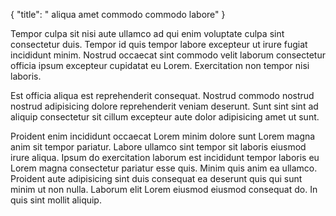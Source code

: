 {
  "title": " aliqua amet commodo commodo labore"
}

Tempor culpa sit nisi aute ullamco ad qui enim voluptate culpa sint consectetur duis. Tempor id quis tempor labore excepteur ut irure fugiat incididunt minim. Nostrud occaecat sint commodo velit laborum consectetur officia ipsum excepteur cupidatat eu Lorem. Exercitation non tempor nisi laboris.

Est officia aliqua est reprehenderit consequat. Nostrud commodo nostrud nostrud adipisicing dolore reprehenderit veniam deserunt. Sunt sint sint ad aliquip consectetur sit cillum excepteur aute dolor adipisicing amet ut sunt.

Proident enim incididunt occaecat Lorem minim dolore sunt Lorem magna anim sit tempor pariatur. Labore ullamco sint tempor sit laboris eiusmod irure aliqua. Ipsum do exercitation laborum est incididunt tempor laboris eu Lorem magna consectetur pariatur esse quis. Minim quis anim ea ullamco. Proident aute adipisicing sint duis consequat ea deserunt quis qui sunt minim ut non nulla. Laborum elit Lorem eiusmod eiusmod consequat do. In quis sint mollit aliquip.